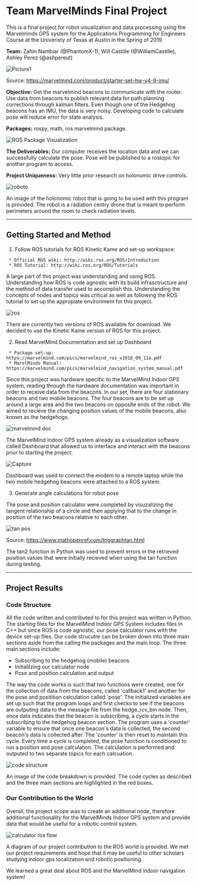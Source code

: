 # Team MarvelMinds Final Project
   This is a final project for robot visualization and data processing using the Marvelminds GPS system for the Applications Programming for Engineers Course at the Univeristy of Texas at Austin in the Spring of 2019.   
   
   **Team:** Zahin Nambiar (@PhantomX-1), Will Castille (@WilliamCastille), Ashley Perez (@ashpereut)  

![Picture1](https://user-images.githubusercontent.com/47263802/57459649-3df9e380-7239-11e9-9020-c5372ddcf02a.png)

Source: https://marvelmind.com/product/starter-set-hw-v4-9-imu/

**Objective:**
Get the marvelmind beacons to communicate with the router. Use data from beacons to publish relevant data for path planning corrections through kalman filters. Even though one of the Hedgehog beacons has an IMU, the data is very noisy. Developing code to calculate pose will reduce error for state analysis.

**Packages:**  rospy, math, ros marvelmind package.

![ROS Package Visualization](https://user-images.githubusercontent.com/47263802/57459469-ed828600-7238-11e9-8958-a1e0069008f1.JPG)

**The Deliverables:** Our computer receives the location data and we can successfully calculate the pose. Pose will be published to a rostopic for another program to access. 

**Project Uniqueness:** Very little prior research on holonomic drive controls.  

![roboto](https://user-images.githubusercontent.com/47263802/57477728-ee2e1300-725e-11e9-8a22-b00d0871cc57.JPG) 

   An image of the holonomic robot that is going to be used with this program is provided. The robot is a radiation centry drone that is meant to perform perimeters around the room to check radiation levels.  

___

## Getting Started and Method

   1. Follow ROS tutorials for ROS Kinetic Kame and set-up workspace:  
   
     * Official ROS wiki: http://wiki.ros.org/ROS/Introduction  
     * ROS Tutorial: http://wiki.ros.org/ROS/Tutorials  
     
   A large part of this project was understanding and using ROS. Understanding how ROS is code agnostic with its build infrasctructure and the method of data transfer used to accomplish this. Understanding the concepts of nodes and topics was critical as well as following the ROS tutorial to set up the appropiate environment for this project.  
   
   ![ros](https://user-images.githubusercontent.com/47263802/57479779-d73def80-7263-11e9-8976-2d6633df33f1.JPG)  
   
   There are currently two versions of ROS available for download. We decided to use the Kinetic Kame version of ROS for this project.
   
   2. Read MarvelMind Documentation and set up Dashboard  
   
     * Package set-up: https://marvelmind.com/pics/marvelmind_ros_v2016_09_11a.pdf  
     * MarelMinds Manual: https://marvelmind.com/pics/marvelmind_navigation_system_manual.pdf  
     
   Since this project was hardware specific to the MarvelMind Indoor GPS system, reading through the hardware documentation was important in order to receive data from the beacons. In our set, there are four stationary beacons and two mobile beacons. The four beacons are to be set up around a large area and the two beacons on opposite ends of the robot. We aimed to recieve the changing position values of the mobile beacons, also known as the hedgehogs.       
     
![marvelmind doc](https://user-images.githubusercontent.com/47263802/57480106-76fb7d80-7264-11e9-943b-06f0f88d5bfd.JPG)

The MarvelMind Indoor GPS system already as a visualization software called Dashboard that allowed us to interface and interact with the beacons prior to starting the project.  
     
  ![Capture](https://user-images.githubusercontent.com/47263802/57472770-ec128700-7253-11e9-9f5c-9e106f222c5c.JPG)
  
  Dashboard was used to connect the modem to a remote laptop while the two mobile hedgehog beacons were attached to a ROS system.
   
   3. Generate angle calculations for robot pose  
   
   The pose and position calculator were completed by visuzalizing the tangent relationship of a circle and then applying that to the change in position of the two beacons relative to each other.
   
   ![tan pos](https://user-images.githubusercontent.com/47263802/57479872-110ef600-7264-11e9-937f-730d7629f315.JPG)  
   
   Source: https://www.mathopenref.com/triggraphtan.html  
   
   The tan2 function in Python was used to prevent errors in the retrieved position values that were initially recieved when using the tan function during testing.  
   
___
## Project Results

### Code Structure

   All the code written and contributed to for this project was written in Python. The starting files for the MarvelMind Indoor GPS System includes files in C++ but since ROS is code agnostic, our pose calculator runs with the device set-up files. Our code strucutre can be broken down into three main sections aside from the calling the packages and the main loop. The three main sections include:  
   
  * Subscribing to the hedgehog (mobile) beacons
  * Initialilzing our calculator node
  * Pose and position calculation and output  
  
   The way the code works is such that two functions were created, one for the collection of data from the beacons, called 'callback1' and another for the pose and positition calculation called 'pose'. The initialized variables are set up such that the program loops and first checks to see if the beacons are outputing data to the message file from the hedge_rcv_bin node. Then, once data indicates that the beacon is subscribing, a cycle starts in the subscribing to the hedgehog beacon section. The program uses a 'counter' variable to ensure that once one beacon's data is collected, the second beacon's data is collected after. The 'counter' is then reset to maintain this cycle. Every time a cycle is completed, the pose function is conditioned to run a position and pose calculation. The calculation is performed and outputed to two separate topics for each calcuation.

![code structure](https://user-images.githubusercontent.com/47263802/57475210-78737880-7259-11e9-998a-81954acd23d4.JPG)

   An image of the code breakdown is provided. The code cycles as described and the three main sections are highlighted in the red boxes.  
   
### Our Contribution to the World

   Overall, the project scope was to create an additional node, therefore additional functionality for the MarvelMinds Indoor GPS system and provide data that would be useful for a robotic control system.  

![calculator ros flow](https://user-images.githubusercontent.com/47263802/57477096-8cb97480-725d-11e9-9b83-191e88fe0827.JPG)

   A diagram of our project contribution to the ROS world is provided. We met our project requirements and hope that it may be useful to other scholars studying indoor gps localization and robotic positioning.  
   
   We learned a great deal about ROS and the MarvelMind indoor navigation system!  
